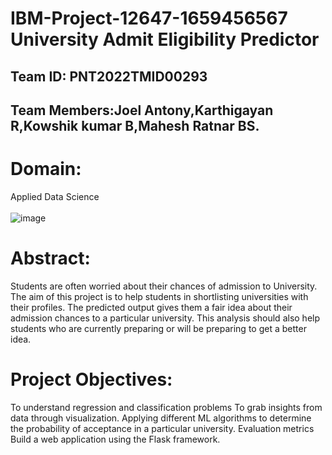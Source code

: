 # IBM-Project-12647-1659456567 University Admit Eligibility Predictor

## Team ID: PNT2022TMID00293    
## Team Members:Joel Antony,Karthigayan R,Kowshik kumar B,Mahesh Ratnar BS.

# Domain:
Applied Data Science <br/> 
<br />
![image](https://user-images.githubusercontent.com/115606971/196098281-8d1455a3-a637-4573-ad9a-2103473e7fd3.png)

# Abstract:
Students are often worried about their chances of admission to University.
The aim of this project is to help students in shortlisting universities with their profiles.
The predicted output gives them a fair idea about their admission chances to a particular university.
This analysis should also help students who are currently preparing or will be preparing to get a better idea.

# Project Objectives:
To understand regression and classification problems
To grab insights from data through visualization.
Applying different ML algorithms to determine the probability of acceptance in a particular university.
Evaluation metrics
Build a web application using the Flask framework.
